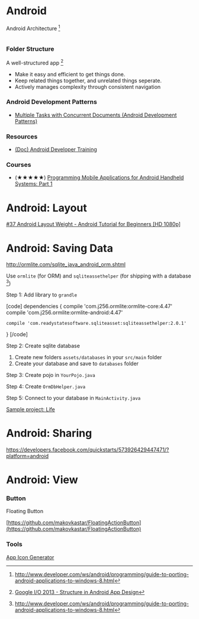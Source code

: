 # Android

Android Architecture [^1]

<img src="http://www.developer.com/imagesvr_ce/1638/CloudAndroid0_r1_c1.jpg" alt="" />

### Folder Structure

A well-structured app [^2]

* Make it easy and efficient to get things done.
* Keep related things together, and unrelated things seperate.
* Actively manages complexity through consistent navigation

### Android Development Patterns

* [Multiple Tasks with Concurrent Documents (Android Development Patterns)](https://www.youtube.com/watch?v=4Y3JMvbcxQE)

### Resources

* [(Doc) Android Developer Training](http://developer.android.com/training/index.html)

### Courses

* (★★★★★) [Programming Mobile Applications for Android Handheld Systems: Part 1](https://www.coursera.org/learn/android-programming/home/assignments)

[^1]: http://www.developer.com/ws/android/programming/guide-to-porting-android-applications-to-windows-8.html
[^2]: [Google I/O 2013 - Structure in Android App Design](https://www.youtube.com/watch?v=XpqyiBR0lJ4)

# Android: Layout

[#37 Android Layout Weight - Android Tutorial for Beginners [HD 1080p]](https://www.youtube.com/watch?v=rMksRBvYG28)

# Android: Saving Data

http://ormlite.com/sqlite_java_android_orm.shtml

Use `ormlite` (for ORM) and `sqliteassethelper` (for shipping with a database [^1])

Step 1: Add library to `grandle`

[code]
dependencies {
    compile 'com.j256.ormlite:ormlite-core:4.47'
    compile 'com.j256.ormlite:ormlite-android:4.47'

    compile 'com.readystatesoftware.sqliteasset:sqliteassethelper:2.0.1'
}
[/code]

Step 2: Create sqlite database

1. Create new folders `assets/databases` in your `src/main` folder
2. Create your database and save to `databases` folder

Step 3: Create pojo in `YourPojo.java`

Step 4: Create `OrmDbHelper.java`

Step 5: Connect to your database in `MainActivity.java`

[Sample project: Life](https://github.com/rain1024/Life/tree/0.2)

[^1]: [How to ship an Android application with a database?](http://stackoverflow.com/questions/513084/how-to-ship-an-android-application-with-a-database)

# Android: Sharing

https://developers.facebook.com/quickstarts/573926429447471/?platform=android

# Android: View

### Button

Floating Button

[https://github.com/makovkastar/FloatingActionButton](https://github.com/makovkastar/FloatingActionButton)

### Tools

[App Icon Generator](https://romannurik.github.io/AndroidAssetStudio/icons-launcher.html#foreground.type=text&foreground.space.trim=0&foreground.space.pad=0.05&foreground.text.text=L&foreground.text.font=Roboto&foreColor=fff%2C0&crop=0&backgroundShape=square&backColor=f44336%2C100&effects=score)



